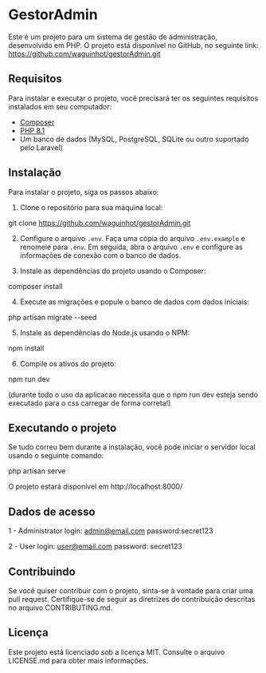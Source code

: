 # GestorAdmin

Este é um projeto para um sistema de gestão de administração, desenvolvido em PHP. O projeto está disponível no GitHub, no seguinte link: https://github.com/waguinhot/gestorAdmin.git

## Requisitos

Para instalar e executar o projeto, você precisará ter os seguintes requisitos instalados em seu computador:

- [Composer](https://getcomposer.org/)
- [PHP 8.1](https://www.php.net/releases/8.1/en.php)
- Um banco de dados (MySQL, PostgreSQL, SQLite ou outro suportado pelo Laravel)

## Instalação

Para instalar o projeto, siga os passos abaixo:

1. Clone o repositório para sua máquina local:

git clone https://github.com/waguinhot/gestorAdmin.git

2. Configure o arquivo `.env`. Faça uma cópia do arquivo `.env.example` e renomeie para `.env`. Em seguida, abra o arquivo `.env` e configure as informações de conexão com o banco de dados.

3. Instale as dependências do projeto usando o Composer:

composer install

4. Execute as migrações e popule o banco de dados com dados iniciais:

php artisan migrate --seed

5. Instale as dependências do Node.js usando o NPM:

npm install

6. Compile os ativos do projeto:

npm run dev

(durante todo o uso da aplicacao necessita que o npm run dev esteja sendo executado para o css carregar de forma correta!)

## Executando o projeto

Se tudo correu bem durante a instalação, você pode iniciar o servidor local usando o seguinte comando:

php artisan serve

O projeto estará disponível em http://localhost:8000/

## Dados de acesso

1 - Administrator
    login: admin@email.com
    password:secret123

2 - User
    login: user@email.com
    password: secret123




## Contribuindo

Se você quiser contribuir com o projeto, sinta-se à vontade para criar uma pull request. Certifique-se de seguir as diretrizes de contribuição descritas no arquivo CONTRIBUTING.md.

## Licença

Este projeto está licenciado sob a licença MIT. Consulte o arquivo LICENSE.md para obter mais informações.
